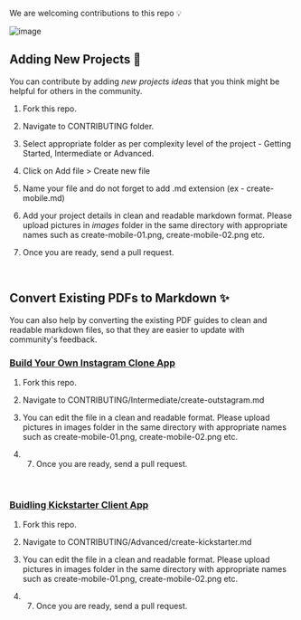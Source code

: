 We are welcoming contributions to this repo :bulb:

![image](https://www.outsystems.com/-/media/images/personas/pro-developers/pro-developers-hero.jpg)

## Adding New Projects :blue_heart:
You can contribute by adding *new projects ideas* that you think might be helpful for others in the community.

1) Fork this repo.

2) Navigate to CONTRIBUTING folder.

3) Select appropriate folder as per complexity level of the project - Getting Started, Intermediate or Advanced.

4) Click on Add file > Create new file

5) Name your file and do not forget to add .md extension (ex - create-mobile.md)

6) Add your project details in clean and readable markdown format. Please upload pictures in *images* folder in the same directory with appropriate names such as create-mobile-01.png, create-mobile-02.png etc.

7) Once you are ready, send a pull request.

<br>

## Convert Existing PDFs to Markdown :sparkles:
You can also help by converting the existing PDF guides to clean and readable markdown files, so that they are easier to update with community's feedback.

### [Build Your Own Instagram Clone App](https://drive.google.com/file/d/1r8RRQ14a5Z5M4QIMehn3Z8sezQO0_yax/view)

1) Fork this repo.

2) Navigate to CONTRIBUTING/Intermediate/create-outstagram.md

3) You can edit the file in a clean and readable format. Please upload pictures in images folder in the same directory with appropriate names such as create-mobile-01.png, create-mobile-02.png etc.

4) 7) Once you are ready, send a pull request.

<br>

### [Buidling Kickstarter Client App](https://drive.google.com/file/d/13uA0I4yk7VvQURxvVExc03BURB6yhKuS/view)

1) Fork this repo.

2) Navigate to CONTRIBUTING/Advanced/create-kickstarter.md

3) You can edit the file in a clean and readable format. Please upload pictures in images folder in the same directory with appropriate names such as create-mobile-01.png, create-mobile-02.png etc.

4) 7) Once you are ready, send a pull request.
